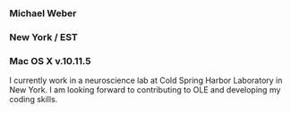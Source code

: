### Michael Weber

### New York / EST

### Mac OS X v.10.11.5

I currently work in a neuroscience lab at Cold Spring Harbor Laboratory in New York. I am looking forward to contributing to OLE and developing my coding skills.

